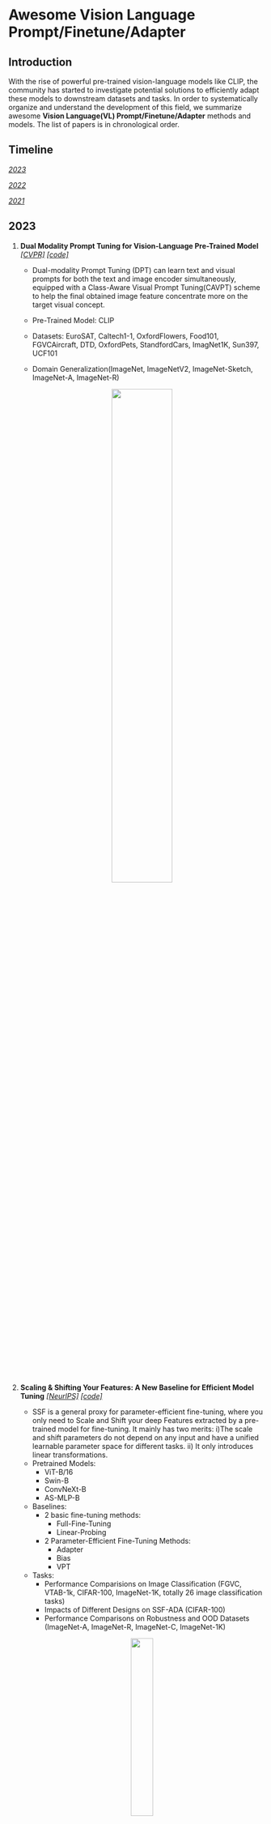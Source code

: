 # Awesome Vision Language Prompt/Finetune/Adapter

## Introduction
With the rise of powerful pre-trained vision-language models like CLIP, the community has started to investigate potential solutions to efficiently adapt these models to downstream datasets and tasks. In order to systematically organize and understand the development of this field, we summarize awesome **Vision Language(VL) Prompt/Finetune/Adapter** methods and models. The list of papers is in chronological order.

## Timeline

[*2023*](#2023)

[*2022*](#2022)

[*2021*](#2021)

## 2023

1.  ****Dual Modality Prompt Tuning for Vision-Language Pre-Trained Model**** [*[CVPR]*](https://arxiv.org/abs/2208.08340) [*[code]*](https://github.com/fanrena/DPT)
    - Dual-modality Prompt Tuning (DPT) can learn text and visual prompts for both the text and image encoder simultaneously, equipped with a Class-Aware Visual Prompt Tuning(CAVPT) scheme to help the final obtained image feature concentrate more on the target visual concept.
    
    - Pre-Trained Model: CLIP
    
    - Datasets: EuroSAT, Caltech1-1, OxfordFlowers, Food101, FGVCAircraft, DTD, OxfordPets, StandfordCars, ImagNet1K, Sun397, UCF101
    
    - Domain Generalization(ImageNet, ImageNetV2, ImageNet-Sketch, ImageNet-A, ImageNet-R) 
    <p align="center"><img width="50%" src="https://github.com/Hodasia/Awesome-Vision-Language-Finetune/blob/main/img/Untitled.png" /></p>
    
2.  ****Scaling & Shifting Your Features: A New Baseline for Efficient Model Tuning**** [*[NeurlPS]*](https://arxiv.org/abs/2210.08823) [*[code]*](https://github.com/dongzelian/SSF) 
    - SSF is a general proxy for parameter-efficient fine-tuning, where you only need to Scale and Shift your deep Features extracted by a pre-trained model for fine-tuning. It mainly has two merits: i)The scale and shift parameters do not depend on any input and have a unified learnable parameter space for different tasks. ii) It only introduces linear transformations.
    - Pretrained Models:
        - ViT-B/16
        - Swin-B
        - ConvNeXt-B
        - AS-MLP-B
    - Baselines:
        - 2 basic fine-tuning methods:
            - Full-Fine-Tuning
            - Linear-Probing
        - 2 Parameter-Efficient Fine-Tuning Methods:
            - Adapter
            - Bias
            - VPT
    - Tasks:
        - Performance Comparisions on Image Classification (FGVC, VTAB-1k, CIFAR-100, ImageNet-1K, totally 26 image classification tasks)
        - Impacts of Different Designs on SSF-ADA (CIFAR-100)
        - Performance Comparisons on Robustness and OOD Datasets (ImageNet-A, ImageNet-R, ImageNet-C, ImageNet-1K)
    <p align="center"><img width="30%" src="https://github.com/Hodasia/Awesome-Vision-Language-Finetune/blob/main/img/Untitled%201.png" /></p>
    
3.  ****Debiasing Vision-Language Models via Biased Prompts**** [*[arXiv]*](https://arxiv.org/abs/2302.00070) [*[code]*](https://github.com/chingyaoc/debias_vl)
    - Debias_VL is a general approach for self-debiasing foundation vision-language models by projecting out biased directions in the text embedding.
    
    - Pre-Trained Model: CLIP
    
    - Experiments
    
        - Discriminative models(zero-shot classifier, text-image retrieval)
        
        - Generative models(text-to-image)

    <p align="center"><img width="50%" src="https://github.com/Hodasia/Awesome-Vision-Language-Finetune/blob/main/img/Untitled%202.png" /></p>

4.  ****PLOT: Prompt Learning with Optimal Transport for Vision-Language Models**** [*[ICLR]*](https://arxiv.org/abs/2210.01253) [*[code]*](https://github.com/CHENGY12/PLOT)
    - PLOT is a prompt model based on CLIP and CoOp that uses optimal transport (OT) theory and two-stage optimization to learn multiple comprehensive prompts for describing different features of a category.
    - Pretrained Model: 
        - CLIP
        - CoOp
    - Task: 
        - few-shot recognition (Caltech101, ImageNet, OxfoldPets, StanfordCars, Flowers102, Food101, FGVCAircraft, DTD,  EuroSAT, UCF101, sun397)
        - domain generalization (ImageNet, ImageNetV2, ImageNet-Sketch, ImageNet-A, ImageNet-R).
    
    <p align="center"><img width="50%" src="https://github.com/Hodasia/Awesome-Vision-Language-Finetune/blob/main/img/Untitled%203.png" /></p>
    
5. ****VoLTA: Vision-Language Transformer with Weakly-Supervised Local-Feature Alignment**** [*[arXiv]*](https://arxiv.org/abs/2210.04135)
    - VoLTA (Vision-Language Transformer with weakly-supervised local-feature Alignment) is only utilizes image-caption data but achieves fine-grained region-level image understanding, eliminating the use of expensive box annotations.
    
    - Foundational Objective: Barlow Twins
    
    - Pre-Training & Downstream datasets: COCO, ImageNet, VOC07, LVIS, NLVR, Flicker30k
    
    <p align="center"><img width="50%" src="https://github.com/Hodasia/Awesome-Vision-Language-Finetune/blob/main/img/Untitled%204.png" /></p>
    
6. ****CLIP-ViP: Adapting Pre-trained Image-Text Model to Video-Language Representation Alignment**** [*[ICLR]*](https://arxiv.org/abs/2209.06430) [*[code]*](https://github.com/microsoft/XPretrain/tree/main/CLIP-ViP)
    - CLIP-ViP model is proposed in three aspects:
    
        - adopt an image captioning model instead of using video captioning model
        
        - equip with Video Proxy mechanism
        
        - use Omnisource Cross-modal Learning(OCL)
    - Preliminary:
    
        - post-pretraining with different data-scale
        
        - pre-trained models: CLIP-ViT-B/32, CLIP4Clip
            
        - dataset: WebVid-2.5M, HD-VILA-100M, HD-VILA-10M, MSR-VTT
            
    - language domain gap with downstream data
        
        - datasets: MSR-VTT, DiDeMo, HD-VILA-100M, webVid-2.5M, MS-COCO, Conceptual Caption 12M
            
        - pre-trained model: CLIP
    - Tasks:
    
        - Video-Text Post-Pretrainig(HD-VILA-100M)
        
        - Fine-tuning Training(MSR-VTT, DiDeMo, LSMDC, ActivityNet)
    
    <p align="center"><img width="50%" src="https://github.com/Hodasia/Awesome-Vision-Language-Finetune/blob/main/img/Untitled%205.png" /></p>
    
7. ****SgVA-CLIP: Semantic-guided Visual Adapting of Vision-Language Models for Few-shot Image Classification**** [*[arXiv]*](https://arxiv.org/abs/2211.16191)
    - Semantic-Guided Visual Adapting (SgVA) extends vision-language pre-trained models to produce discriminative adapted visual features with the guidance of the fine-grained cross-modal knowledge learned by the pre-trained model.
    
    - Baselines and Benchmarks
    
        - PEMnE-BMS\*, HCTransformers, CLIP_LP+LN, P>M>F, cluster-FSL, PT+MAP, EPNet and EASY(miniImagenet and tieredImagenet)
        
        - Zero-shot CLIP, CoOp, CLIP-Adapter, ProGrad(ImageNet, StandfordCars, UCF101, Caltech101, Flowers102, SUN397, DTD, EuroSAT, FGVCAircraft, OxfordPets, Food101)
    
    <p align="center"><img width="50%" src="https://github.com/Hodasia/Awesome-Vision-Language-Finetune/blob/main/img/Untitled%206.png" /></p>
    
8. ****Understanding and Mitigating Overfitting in Prompt Tuning for Vision-Language Models**** [*[arXiv]*](https://arxiv.org/abs/2211.02219) [*[code]*](https://tinyurl.com/mpe64f89)
    - Subspace Prompt Tuning(SubPT) and Novel Feature Learner(NFL) boost the performance of CoOp and outperform the state-of-art CoCoOp approach
    
        - SubPT projects the gradients in back-propagation onto the low-rank subspace spanned by the early-stage gradient flow eigenvectors durning the entire training process and successfully eliminate the overfitting problem.
        
        - NFL enhances the generalization ability of the learned prompts onto novel categories beyond the training set, needless of image training data.
        
    - Pre-Trained Model: CoOp
    
    - Tasks:
    
        - Datasets(ImageNet, Caltech101, Oxford Pets, Stanford Cars, Flowers 102, Food 101, FGVC Aircraft, SUN 397, DTD, EuroSAT, UCF 101)
        
        - Base-to-Novel Generalization(first half of categories as base classes and the second half as novel classes within each dataset)
        
        - Domain Generalization(source domain: ImagNet, target domain: ImageNet-V2, ImageNet-Sketch, ImageNet-A, ImageNet-R)
    
    <p align="center"><img width="50%" src="https://github.com/Hodasia/Awesome-Vision-Language-Finetune/blob/main/img/Untitled%207.png" /></p>
    
9. ****Re-ViLM: Retrieval-Augmented Visual Language Model for Zero and Few-Shot Image Captioning**** [*[arXiv]*](https://arxiv.org/abs/2302.04858)
    - Retrieval-augmented Visual Language Model (Re-ViLM) supports retrieving the relevant knowledge from the external database for zero and in-context few-shot image-to-text generations.
    
    - Baseline: Flamingo
    
    - Benchmarks: MSCOCO, Flickr30k, NoCaps 
    
    <p align="center"><img width="50%" src="https://github.com/Hodasia/Awesome-Vision-Language-Finetune/blob/main/img/Untitled%208.png" /></p>
    
10. ****VoP: Text-Video Co-operative Prompt Tuning for Cross-Modal Retrieval**** [*[CVPR]*](https://arxiv.org/abs/2211.12764) [*[code]*](https://github.com/bighuang624/VoP)
    - Text-Video Co-operative Prompt Tuning is an end-to-end framework with both video and text prompts introducing, offering position-specific, context-specific and function-specific video prompt.
    
    - Pre-Trained Model: CLIP
    
    - Benchmarks: MSR-VTT, DiDeMo, ActivityNet, LSMDC
    
    <p align="center"><img width="50%" src="https://github.com/Hodasia/Awesome-Vision-Language-Finetune/blob/main/img/Untitled%209.png" /></p>
    
11. ****Contrastive Prompt Tuning Improves Generalization in Vision-Language Models**** [*[ICLR]*](https://openreview.net/forum?id=g4JB0ksCrKe)
    - Contrastive Prompt Tuning(CPT) can augment the standard cross-entropy loss with two additional contrastive loss terms driven by a hypothesis that contrastive losses can improve generalization by making the model output invariant to small input perturbations.
    
    - Pre-Trained Model: CLIP
    
    - Datasets:ImageNet, Caltech101, OxfordPets, StanfordCars, Flowers102, Food101, FGVCAircraft, SUN397, DTD, DuroSAT, UCF101, ImageNetV2, ImageNet-Sketch, ImageNet-A, ImageNet-R
    
    - Baselines: Zero-shot CLIP, CoOp, CoCoOp, CLIP-Adapter, Tip-Adapter
    
    <p align="center"><img width="50%" src="https://github.com/Hodasia/Awesome-Vision-Language-Finetune/blob/main/img/Untitled%2010.png" /></p>
    
12. ****Vision Transformer Adapter for Dense Predictions**** [*[ICLR]*](https://arxiv.org/abs/2205.08534) [*[code]*](https://github.com/czczup/ViT-Adapter)
    - Vision Transformer Adapter(ViP-Adapter) introduces vision-specific inductive biases into the plain ViT (3 tailored modules: spatial prior, spatial feature injector, multi-scale feature extractor) and develops an adapter to close the performance gap between the plain ViT and vision-specific backbones for dense prediction tasks.
    
    - Backbone: Plain ViT
    
    - Benchmarks: MMDetection, COCO, ADE20K
    
    <p align="center"><img width="50%" src="https://github.com/Hodasia/Awesome-Vision-Language-Finetune/blob/main/img/Untitled%2011.png" /></p>
    
13. ****T2I-Adapter: Learning Adapters to Dig out More Controllable Ability for Text-to-Image Diffusion Models**** [*[arXiv]*](https://arxiv.org/abs/2302.08453) [*[code]*](https://github.com/TencentARC/T2I-Adapter)
    - T2I-Adapter can well align the internal knowledge of T2I models and external control signals with a low training cost, providing more accurate controllable guidance to existing T2I models while not affecting their original generation ability.
    
    - Pre-Trained Model: Stable Diffusion (SD)
    
    - Tasks:
    
        - Sketch Map: COCO
        
        - Semantic Segmentation Map: COCO_Stuff
        
        - Keypoints Map: LAION-AESTHETICS, MMPose
    
    <p align="center"><img width="50%" src="https://github.com/Hodasia/Awesome-Vision-Language-Finetune/blob/main/img/Untitled%2012.png" /></p>
    
14. ****Debiased Fine-Tuning for Vision-language Models by Prompt Regularization**** [*[arXiv]*](https://arxiv.org/abs/2301.12429)
    - Prompt Regularization(ProReg)can fine-tune the resultant model, neither biased towards the pretrained knowledge which is represented with the “soft“ label of the downstream data nor towards the downstream knowledge which is formulated as the ground-truth annotations in downstream tasks.
    
    - Pre-Trained Models: CLIP, ViLT
    
    - Tasks:
    
        - image classification: BAR, NICO, PACS, DomainNet
        
        - visual question answering: VQA-CP
    
    <p align="center"><img width="50%" src="https://github.com/Hodasia/Awesome-Vision-Language-Finetune/blob/main/img/Untitled%2013.png" /></p>
    
15. ****Fine-tuned CLIP Models are Efficient Video Learners**** [*[CVPR]*](https://arxiv.org/abs/2212.03640) [*[code]*](https://github.com/muzairkhattak/ViFi-CLIP)
    - Video Finetuned CLIP (ViFi-CLIP) is a simple but strong baseline for adapting image-based CLIP to video-specific tasks and also proposes a two-stage ‘bridge and prompt‘ approach to first bridge the modality gap through fine-tuning followed by prompt learning in both visual and language branches of the CLIP model for low-data regimes.
    
    - Pre-Trained Model: ViT-B/16 based CLIP
    
    - Benchmarks: Kinetics-400 and 600, HMDB-51, UCF-101, Something Something V2(SSv2) 
    
    <p align="center"><img width="30%" src="https://github.com/Hodasia/Awesome-Vision-Language-Finetune/blob/main/img/Untitled%2014.png" /></p>
16. ****Multimodality Helps Unimodality: Cross-Modal Few-Shot Learning with Multimodal Models**** [*[CVPR]*](https://arxiv.org/abs/2301.06267) [*[code]*](https://github.com/linzhiqiu/cross_modal_adaptation)
    - The cross-modal adaptation approach treats examples from different modalities as additional few-shot examples, encoding different modalities to the same representation space.
    
    - Pre-trained Models:
    
        - CLIP
        
        - AudioCLIP
        
    - Task:
    
        - Vision-Language Adaption(Caltech101, OxfordPets, StanfordCars, Flowers102, Food101, FGVCAircraft, SUN397, DTD, EuroSAT, UCF101)
        
        - Vision-Audio Adaption(ImageNet, ESC-50)
    <p align="center"><img width=50% src="https://github.com/linzhiqiu/cross_modal_adaptation/blob/main/assets/methodology.png" /></p>
17. ****Not All Features Matter: Enhancing Few-Shot CLIP with Adaptive Prior Refinement**** [*[arXiv]*](https://arxiv.org/pdf/2304.01195.pdf)[*[code]*](https://github.com/yangyangyang127/APE)
    - Adaptive Prior Refinement method (APE) directly utilizes the refined cache model for inference and explore the trilateral affinities  between the text image, the refined cache model and textual representations for robust training-free recognition.
    
    - Training-required APE-T simply trains lightweight category residuals on top other than costly fine-tuning the entire cache model.
    
    - Pre-Trained Models:
    
        - CLIP
        
        - CoOp
        
        - Tip-Adapter
        
    - Tasks
    
        - Comprehensive Evaluation(ImageNet, Caltech101, DTD, EuroSAT, FGVCAircraft, Flowers102, Food101, OxfordPets, StandfordCars, SUN397, UCF101)
        
        - Generalization Ability(ImageNet-V2, ImageNet-Sketch)
    <p align="center"><img width=50% src="https://github.com/yangyangyang127/APE/raw/main/framework.png" /></p>
18. ****Exploring Vision-Language Models for Imbalanced Learning**** [*[arXiv]*](https://arxiv.org/pdf/2304.01457.pdf) [*[code]*](https://github.com/Imbalance-VLM/Imbalance-VLM)
    - Imbalance-VLM uses supervised imbalanced methods in conjunction with VLMs to improve the performance of VLMs on tail classes, incorporating lightweight decoder after the ViT of VLMs to save memory and capture subtle features for tail classes.
    
    - Pre-Trained Models:
    
        - CLIP
        
        - Laion-CLIP
        
    - Datasets(ImageNet-LT, Places-LT, iNaturalist2018)
    <p align="center"><img width=50% src="https://github.com/Imbalance-VLM/Imbalance-VLM/raw/master/main-figure.png" /></p>
19. ****Prompt Pre-Training with Twenty-Thousand Classes for Open-Vocabulary Visual Recognition**** [*[arXiv]*](https://arxiv.org/pdf/2304.04704.pdf) [*[code]*](https://github.com/amazon-science/prompt-pretraining)
    - POMP is a memory and computation efficient model and enables the learned prompt to condense semantic information for a rich set of visual concepts with over twenty-thousand classes.
    
    - Backbone: CLIP(ViT/B-16)
    
    - Dataset: ImageNet-21K
    <p align="center"><img width=50% src="https://github.com/amazon-science/prompt-pretraining/raw/main/docs/main_figure.png" /></p>
20. ****Chain of Thought Prompt Tuning for Vision-Language Models**** [*[arXiv]*] (https://arxiv.org/pdf/2304.07919.pdf)
    - Chain of Thought for prompt tuning combines visual and textual embeddings in vision domain and is consistent with the human learning paradigm, providing unique insight in vision domain.
    
    - Pre-Trained Model: CLIP
    
    - Datasets: ImageNet, Caltech101, OxfordPets, StanfordCars, Flowers102, Food101, FGVCAircraft, SUN39, UCF101, DTD, EuroSAT
    
    - Tasks
    
        - Base-to-New Generalization
        
        - Cross-dataset Evaluation
        
        - Domain Gneralization
        
        - Image-Text Retrieval
        
        - Visual Question Answering
    <p align="center"><img width="50%" src="https://github.com/Hodasia/Awesome-Vision-Language-Finetune/blob/main/img/Untitiled95.jpg" /></p>
21. ****Visual Instruction Tuning**** [*[arXiv]*](https://arxiv.org/pdf/2304.08485.pdf) [*[code]*](https://llava-vl.github.io/)
    - Large Language and Vision Assistant (LLaVA) is an end-to-end trained large multimodal model that connects the open-set visual  encoder of CLIP and large language models (LLM) for general purpose visual and language understanding.
    
    - Pre-Trained Model: CLIP
    
    - GPT-assisted Visual Instruction Data Generation: leverage language only GPT-4 or ChatGPT as the strong teacher to create instruction0following data involving visual content
    
        - Conversation
        
        - Detailed Description
        
        - Complex Reasoning
     <p align="center"><img width="50%" src="https://llava-vl.github.io/images/llava_arch.png" /></p>
22. ****Towards Robust Prompt on Vision-Language Models**** [*[arXiv]*](https://arxiv.org/pdf/2304.08479.pdf)
    - Robust Prompt Learning(ProL) improves robustness to both base and novel classes by integrating multi-scale features of an image into the prompt compared to existing in-context learning (IcoL) and ProL approaches, which is motivated by the robust multi-scale network architecture.
    
    - VLM: MEGMA(visual encoder NF_RN20x16 and language model GPT-Neo)
    
    - Datasets:
    
        - in-distribution data:ImageNet-1k
        
        - out-of-distribution(OOD) data: ImageNet-V2(re-collected ImageNet-like images), ImageNet-R(rendition images), ImageNet-C(natural corrupted images), ImageNet-S(sketch images), ImageNet-A(natural adversarial images)
    <p align="center"><img width="50%" src="https://github.com/Hodasia/Awesome-Vision-Language-Finetune/blob/main/img/Untitled96.jpg" /></p>
    
23. ****Progressive Visual Prompt Learning with Contrastive Feature Re-formation**** [*[arXiv]*](https://arxiv.org/pdf/2304.08386.pdf)
    - Progressive Visual Prompt (ProVP) demonstrates the effectiveness of visual prompts in V-L pre-trained models. It also prevents the serious deviation of the prompted visual feature form CLIP visual feature distribution.
    
    - Pre-Trained Model: CLIP
    
    - Tasks:
    
        - Few-Shot Learning(train on 1,2,4,8,shots and test on full test sets)
        
        - Base-to-Novel Generalization(train on 16 shots )
        
        - Datasets(11 benchmarks:ImageNet, Caltech101, FGVCAircraft, Flowers102, Food101, OxfordPets, StandfordCars, EuroSAT, DTD, SUN397, UCF101)
    <p align="center"><img width="50%" src="https://github.com/Hodasia/Awesome-Vision-Language-Finetune/blob/main/img/Untitled97.jpg" /></p>
24.****Improving Visual Prompt Tuning for Self-supervised Vision Transformers**** [*[ICML]*](https://arxiv.org/pdf/2306.05067.pdf) [*[code]*](https://github.com/ryongithub/GatedPromptTuning)
  - The authors propose a simple yet effective method that learns a gate for each ViT block to adjust its intervention into the prompt tokens, with which prompt tokens are selectively influenced by blocks that require steering for task adaptation.
    
  - Tasks:
    
       - Image Classification:FGVC(CUB, Oxford Flowers, Stanford Cars, Stanford Dogs, NABirds), VTAB-1K(Natural, Specialized, Structured) benchmark
        
       - Semantic Segmentation: ADE20K benchmark and SETR-PUP segmentation model.
        
   - Self-supervised Vision Transformers: MAE, MoCo pretrained on ImageNet-1K
    <p align="center"><img width="30%" src="https://github.com/Hodasia/Awesome-Vision-Language-Finetune/blob/main/img/Untitled98.jpg" /></p>
    

## 2022

1. **Learning to Prompt for Continual Learning** [*[CVPR]*](https://arxiv.org/abs/2112.08654) [*[code]*](https://github.com/google-research/l2p)
    - Learning to dynamically prompt(L2P) is a novel continual learning framework based on prompts for continual learning, providing a new mechanism to tackle contiunal learning challenges through learning a prompt pool memory space, which are served as parameterized “instructions“ for pre-trained models to learn tasks sequentially.
    
    - Datasets
    
        - class-incremental setting: Split CIFAR-100, CIFAR-10, MNIST, Fashion-MNIST, SVHN, notMNIST
        
        - domain-incremental setting: CORe50
        
        - task-agnostic setting: Gaussian scheduled CIFAR-100
    
    <p align="center"><img width="50%" src="https://github.com/Hodasia/Awesome-Vision-Language-Finetune/blob/main/img/Untitled%2015.png" /></p>
    
2. **Visual Prompt Tuning** [*[ECCV]*](https://arxiv.org/abs/2203.12119) [*[code]*](https://github.com/kmnp/vpt)
    - Visual Prompt Tuning (VPT) introduces a small amount of task-specific learnable parameters into the input space while freezing the entire pre-trained Transformer backbone during downstream training.
    
    - Pre-trained Model: Vision Transformers(ViT) and Swin Transformers(Swin)
    
    - Tasks:
    
        - FGVC(5 benchmarked Fine-Grained Visual Classification): CUB-200-2011, NABirds, Oxford Flowers, Stanford Dogs, Stanford Cars
        
        - VTAB-1k(19 diverse visual classification): Natural, Specialized and Structured Groups.
    
    <p align="center"><img width="50%" src="https://github.com/Hodasia/Awesome-Vision-Language-Finetune/blob/main/img/Untitled%2016.png" /></p>
    
3. **Unified Vision and Language Prompt Learning** [*[CVPR]*](https://arxiv.org/abs/2210.07225) [*[code]*](https://github.com/yuhangzang/UPT)
    - Unified Prompt Tuning(UPT) learns a tiny neural network to jointly optimize prompts across different modalities and thus presents a unified prompt method for VL models to tune both visual and text modality representations.
    
    - Baselines: Zero-shot CLIP, Single-modal Prompt Tuning(CoOp, CoCoOp, VPT)
    
    - Tasks:
    
        - Few-Shot Learning(ImageNet, Caltech101, OxfordPets, StanfordCars, Flowers102, Food101, FGVC-Aircraft, SUN397, UCF101, DTD, EuroSAT)
        
        - Domain Generalization(ImageNet, ImageNet-V2, ImageNet-Sketch, ImageNet-A, ImageNet-R)
    
    <p align="center"><img width="50%" src="https://github.com/Hodasia/Awesome-Vision-Language-Finetune/blob/main/img/Untitled%2017.png" /></p>
    
4. ****AdaptFormer: Adapting Vision Transformers for Scalable Visual Recognition**** [*[NeurlPS]*](https://arxiv.org/abs/2205.13535) [*[code]*](https://github.com/ShoufaChen/AdaptFormer)
    - AdaptFormer can adapt vision transformers to a large variety of downstream visual recognition tasks and avoid catastrophic interference with each other.It also introduces lightweight modules that only add less that 2% extra parameters to a ViT.
    
    - Pre-Trained Backbone:
    
        - Vision Transformer(ViT)
        
        - Image:supervised pre-trained model(ImageNet-21k), self0supervised model(MAE)
        
        - Video: supervised and self-supervised pre-trained models(VideoMAE)
        
    - Downstream tasks:
    
        - Image Domain(CIFAR-100, SVHN, Food-101)
        
        - Video domain(SSv2, HDMB51)
    
    <p align="center"><img width="50%" src="https://github.com/Hodasia/Awesome-Vision-Language-Finetune/blob/main/img/Untitled%2018.png" /></p>
    
5. ****Neural Prompt Search**** [*[arXiv]*](https://arxiv.org/abs/2206.04673) [*[code]*](https://github.com/ZhangYuanhan-AI/NOAH)
    - The concept of Neural Prompt Search (NOAH) is a novel approach that learns, for large vision models like Adapter, LoRA and VPT, the optimal design of prompt modules through a neural architecture search (NAS) algorithm, specifically for each downstream dataset.
    
    - Baselines:
    
        - Adapter(language models)
        
        - LoRA(language models)
        
        - VPT(vision models)
        
    - Tasks:
    
        - VTAB-1k(clustered into Natural Specialized and Structured groups)
        
        - Few-shot learning(Food101, OxfordFlowers102, StandfordCars, OxfordPets, FGVCAircraft)
        
        - Domain Generalization(ImageNet, ImageNetV2, ImageNet-Sketch, ImageNet-A, ImageNet-R)
    
    <p align="center"><img width="50%" src="https://github.com/Hodasia/Awesome-Vision-Language-Finetune/blob/main/img/Untitled%2019.png" /></p>
    
6. ****Convolutional Bypasses Are Better Vision Transformer Adapters**** [*[arXiv]*](https://arxiv.org/abs/2207.07039) [*[code]*](https://github.com/JieShibo/PETL-ViT)
    - Convolutional Bypasses(Convpass) is an effective parameter-efficient transfer learning(PETL)method which leverages trainable convolutional blocks as bypasses to adapt pretrained ViT to downstream visual tasks.
    
    - Tasks
    
        - Transfer Learning
        
            - Datasets: VTAB-1K
            
            - Baselines: Full finetuning, Linear evaluation, VPT, Adapter, Adaptformer, LoRA, NOAH
            
        - Few-Shot Learning(FGVCAircraft, OxfordPets, Food101, StanfordCars, OxfordFlowers102)
        
        - Domain Generalization
        
            - Datasets:ImageNet-1K, ImageNet-V2, ImageNet-Sketch, ImageNet-A, ImageNet-R
            
            - Baselines: CLIP, CoOp, CoCoOp, Tip-Adapter-F
    <table><tr>
        <td>
            <img src="https://github.com/Hodasia/Awesome-Vision-Language-Finetune/blob/main/img/Untitled%2020.png" border=0/></p>
        </td>
        <td>
            <img src="https://github.com/Hodasia/Awesome-Vision-Language-Finetune/blob/main/img/Untitled%2021.png" border=0/></p>
        </td>
    </tr></table>
         
7. ****Conv-Adapter: Exploring Parameter Efficient Transfer Learning for ConvNets**** [*[arXiv]*](https://arxiv.org/abs/2208.07463)
    - Conv-Adapter is a light-weight and plug-and-play PET module designed for ConvNets in CV tasks,  along with four adapting variants and following tow design dimensions - transferability and parameter efficiency.
    
    - Tasks:
    
        - Datasets:VTAB-1k and FGVC
        
        - Transferability: Full Fine-tuning, Linear Probing Bias Tuning, Visual Prompt Tuning
        
        - Universality: ResNet50, ConvNext-B, ConvNext-L, CLIP MoCov3
        
        - Few-shot Classification:ResNet50, ConvNext-B
        
        - Object Detection and Semantic Segmentation: ResNet50, ConvNext-S
    
    <p align="center"><img width="50%" src="https://github.com/Hodasia/Awesome-Vision-Language-Finetune/blob/main/img/Untitled%2022.png" /></p>
    
8. ****ST-Adapter: Parameter-Efficient Image-to-Video Transfer Learning**** [*[NeurlPS]*](https://arxiv.org/abs/2206.13559) [*[code]*](https://github.com/linziyi96/st-adapter)
    - Parameter-effiicient Spatio-Temporal Adapter(ST-Adapter) is capable of extracting and leveraging the pre-trained knowledge of a large image model to achieve superior video understanding at a small parameter cost while is also easy to implement and friendly to deployment by grounding all the primitive on standard operators.
    
    - Datasets: Kinetics-400, Something-Something-v2, Epic-Kitchens-100
    
    - Pre-trained model: ViT
    
    <p align="center"><img width="50%" src="https://github.com/Hodasia/Awesome-Vision-Language-Finetune/blob/main/img/Untitled%2023.png" /></p>
    
9. ****Parameter-efficient Model Adaptation for Vision Transformers**** [*[arXiv]*](https://arxiv.org/abs/2203.16329)
    - The parameter-efficient model adaptation framework first selects submodules by measuring local intrinsic dimensions and then projects them into subspace for further decomposition via a novel Kronecker Adaptation(KAdaptation) method.
    
    - Baselines: ViTs
    
    - Tasks:
    
        - Few-shot: ELEVATER benchmark
        
        - full-shot: CIFAR10, CIFAR100, SUN397, DTD, STL10, FGVCAircraft, FER2013
    
    <p align="center"><img width="50%" src="https://github.com/Hodasia/Awesome-Vision-Language-Finetune/blob/main/img/Untitled%2024.png" /></p>
    
10. ****VL-Adapter: Parameter-Efficient Transfer Learning for Vision-and-Language Tasks**** [*[CVPR]*](https://arxiv.org/abs/2112.06825) [*[code]*](https://github.com/ylsung/VL_adapter)
    - The authors benchmark different types of parameter-efficient training techniques(Adapter, Hyperformer and Compacter) for diverse challenging downstream image-text and video-text tasks and analyze the freezing CLIP.
    
    - V&L Models: VL-BART, VL-T5
    
    - Datasets:
    
        - image-text: VQAv2, GQA, NLVR2, MSCOCO
        
        - video-text: VALUE, TVQA, How2QA, TVC, YC2C
    
    <p align="center"><img width="50%" src="https://github.com/Hodasia/Awesome-Vision-Language-Finetune/blob/main/img/Untitled%2025.png" /></p>
    
11. ****Prompt Vision Transformer for Domain Generalization**** [*[arXiv]*](https://arxiv.org/abs/2208.08914)
    - Domain generalization algorithm DoPrompt for vision transformers with Domain Prompt Learning(DPL) and Prompt Adatper Learning(PAL) embed the knowledge of source domains in domain prompts for target domain prediction.
    
    - Baseline: ERM with ViT backbone
    
    - Datasets: PACS, VLCS, OfficeHome, DomainNet
    
    <p align="center"><img width="50%" src="https://github.com/Hodasia/Awesome-Vision-Language-Finetune/blob/main/img/Untitled%2026.png" /></p>     
12. ****Visual Prompt Tuning for Generative Transfer Learning**** [*[arXiv]*](https://arxiv.org/abs/2210.00990)
    - Generative visual transfer learning framework for vision transformers with prompt tuning proposes a prompt token generator design and a prompt engineering method for image synthesis.
    
    - Tasks
    
        - Baselines: GAN-based generative transfer learning methods
        
        - Generative Transfer on visual task adaptation benchmark(VTAB):Caltech-101, CIFAR-100, SUN397, SVHN, Flowers102, Pet, DTD, EuroSAT, Resisc45, Patch Camelyon, Diabetic Retinopathy, Kitti, Smallnorb (azimuth, elevation), Dsprites (x position, orientation), Clevr (object distance, count), DMLab
        
        - Few-shot Generative Transfer
        
            - NAR transformer
            
            - Dataset: Places, ImageNet, Animal Face
    
    <p align="center"><img width="30%" src="https://github.com/Hodasia/Awesome-Vision-Language-Finetune/blob/main/img/Untitled%2027.png" /></p>
    
13. ****Learning Domain Invariant Prompt for Vision-Language Models**** [*[arXiv]*](https://arxiv.org/abs/2212.04196)
    - MetaPrompt directly generates domain invariant prompt generalizable to unseen domains  by proposing a episodic prompt tuning algorithm.
    
    - Pre-trained model: CLIP
    
    - Tasks:
    
        - base-to-new generalization: ImageNet, Caltech101, OxfordPets, StanfordCars, Flowers102, Food101, FGVCAircraft, SUN397, UCF101, DTD, EuroSAT
        
        - conventional domain generalization: DomainBed(VLCS, PACS, OfficeHome, DomainNE)
    
    <p align="center"><img width="50%" src="https://github.com/Hodasia/Awesome-Vision-Language-Finetune/blob/main/img/Untitled%2028.png" /></p>
    
14. ****Domain-Unified Prompt Representations for Source-Free Domain Generalization**** [*[arXiv]*](https://arxiv.org/abs/2209.14926) [*[code]*](https://github.com/muse1998/Source-Free-Domain-Generalization)
    - Source-free domain generalization(SFDG) method achieves domain generalization(DG) for visual tasks by learning domain-unified text encodings.
    
    - Pretrained Model: CLIP
    
    - Dataset: PACS, VLCS, OfficeHome, TerraIncognita, DomainNet
    
    <p align="center"><img width="50%" src="https://github.com/Hodasia/Awesome-Vision-Language-Finetune/blob/main/img/Untitled%2029.png" /></p>
    
15. ****Prompt-Matched Semantic Segmentation**** [*[arXiv]*](https://arxiv.org/abs/2208.10159)
    - Stage-wise Prompt-Matched Framework is proposed to effectively and efficiently fine-tune those pre-trained foundation backbones with frozen parameters.Plus, a lightweight SPM is introduced to progressively learn reasonable visual prompts between different stages of the backbone through a recurrent mechanism.
    
    - Downstream Datasets: ADE20k, Vaihingen, CHASE-DB1, STARE
    
    - Backbone Network: ReNet-101(pretrained on ImageNet-1K)
    
    <p align="center"><img width="50%" src="https://github.com/Hodasia/Awesome-Vision-Language-Finetune/blob/main/img/Untitled%2030.png" /></p>
    
16. ****Visual Prompting via Image Inpainting**** [*[arXiv]*](https://arxiv.org/abs/2209.00647)
    - The authors provide a new dataset that allows a model to learn grid structures which are given a few examples of task inputs and outputs and a query image without any labeling, task descriptions, or any additional information about the grid structure.
    
    - Models and Baselines: VQGAN, BEiT, MAE 
    
    <p align="center"><img width="50%" src="https://github.com/Hodasia/Awesome-Vision-Language-Finetune/blob/main/img/Untitled%2031.png" /></p>
    
17. ****Unleashing the Power of Visual Prompting At the Pixel Level**** [*[arXiv]*](https://arxiv.org/abs/2212.10556) [*[code]*](https://github.com/UCSC-VLAA/EVP)
    - Enhanced Visual Prompting(EVP) includes two designs: first, the authors treat the prompt as an extra and independent learnable component. Second, they re-introduce input diversity and gradient normalization which often used in building transferable adversarial examples into visual prompting.
    
    - Baselines:
    
        - TP (text prompting)=zero-shot in CLIP
        
        - VP,
        
        - VPT,
        
        - LP (linear probing): uses a linear layer as the classification head
        
        - FT (fully fine-tuning):updates all parameters of the backbone and the classification head
        
    - Datasets:
    
        - classification datasets: CIFAR100, CIFAR10, Flowers102, Food101, EuroSAT, SUN397, SVHN, DTD, OxfordPets, Resisc45, CLEVR, and DMLab
        
        - out-of-distribution datasets: Camelyon17, FMoW, and iWildCAM
        
        - corruption datasets: CIFAR100-C and CIFAR10-C
    
    <p align="center"><img width="50%" src="https://github.com/Hodasia/Awesome-Vision-Language-Finetune/blob/main/img/Untitled%2032.png" /></p>
    
18. ****Exploring Visual Prompts for Adapting Large-Scale Models**** [*[arXiv]*](https://arxiv.org/abs/2203.17274) [*[code]*](http://hjbahng.github.io/visual_prompting)
    - The authors demonstrates that visual prompting is particularly effective for CLIP and robust to distributions shift, achieving performance competitive with standard linear probes.
    
    - Pre-trained Models:
    
        - Instagram-pretrained ResNeXt (Instagram)
        
        - Big Transfer (BiT-M)
        
        - ResNet trained on ImageNet-1k (RN50)
        
        - CLIP
        
    - Baselines:fine-tuning, linear probes, and text prompting (i.e., zero-shot transfer)
    
    - Datasets
    
        - CIFAR100, CIFAR10, Flowers102, Food101, EuroSAT, SUN397, DTD, UCF101, SVHN , OxfordPets, Resisc45, and CLEVR
        
        - 3 image classification datasets in WILDS: Camelyon17, FMoW, and iWildCAM
    
    <p align="center"><img width="50%" src="https://github.com/Hodasia/Awesome-Vision-Language-Finetune/blob/main/img/Untitled%2033.png" /></p>
    
19. ****Visual Prompt Tuning for Test-time Domain Adaptation**** [*[arXiv]*](https://arxiv.org/abs/2210.04831)
    - To tackle the test-time adaptation(TTA) problem, Data-efficient Prompt Tuning(DePT) is proposed with 2 key ingredients: first, visual prompts are plugged into the ViT and only tunes source-initialized prompts during adaptation. Second, DePT bootstraps the source representation to the target domain by memory bank-based online pseudo-labeling.
    
    - Domain Adaptation Benchmarks:
    
        - VisDA-C
        
        - ImageNet-C
        
        - DomainNet-126
        
    - Backbone: ViT-B
    
    - Baselines
    
        - UDA: DANN, CDAN, CAN, SWD, MCC
        
        - TTA: Tent, SHOT, CFA, AdaContrast
    
    <p align="center"><img width="50%" src="https://github.com/Hodasia/Awesome-Vision-Language-Finetune/blob/main/img/Untitled%2034.png" /></p>
    
20. ****Test-Time Prompt Tuning for Zero-Shot Generalization in Vision-Language Models**** [*[NeurlPS]*](https://arxiv.org/abs/2209.07511) [*[code]*](https://azshue.github.io/TPT)
    - Test-Time Prompt Tuning (TPT）can learn adaptive prompt on the fly with a single test sample in a zero-shot manner, and confidence selection is a simple plug-and-play module of TPT for image classification.
    
    - Pre-Trained Model: CLIP
    
    - Tasks:
    
        - Robustness to Natural Distribution Shifts: ImageNet-V2, ImageNet-A, ImageNet-R, ImageNet-Sketch
        
        - Cross-Datasets Generalization: Flower102, OxfordPets,  SUN397, DTD, Food101,StanfordCars, Aircraft, UCF101, EuroSAT, Caltech101
        
        - Contest-dependent Visual Reasoning on Bongard-HOI
    
    <p align="center"><img width="50%" src="https://github.com/Hodasia/Awesome-Vision-Language-Finetune/blob/main/img/Untitled%2035.png" /></p>
    
21. ****Prompt Generation Networks for Efficient Adaptation of Frozen Vision Transformers**** [*[arXiv]*](https://arxiv.org/abs/2210.06466) [*[code]*](https://github.com/jochemloedeman/PGN)
    - Prompt Generation Network (PGN) generates input-dependent visual prompts by sampling  items from a learned Token Library.
    
    - Pre-Trained Model: CLIP
    
    - Datasets: CIFAR100&CIFAR10, Oxford Flowers, Food101, EuroSAT, SUN397, UCF101, SVHN, Oxford-IIIT Pets, DTD, RESISC, CLEVR
    
    <p align="center"><img width="50%" src="https://github.com/Hodasia/Awesome-Vision-Language-Finetune/blob/main/img/Untitled%2036.png" /></p>
    
22. **Multitask Vision-Language Prompt Tuning** [*[arXiv]*](https://arxiv.org/abs/2211.11720) [*[code]*](https://github.com/sIncerass/MVLPT)
    - Multitask vision-language prompt tuning (MVLPT) framework incorporates cross-task knowledge into prompt tuning for vision-language models, incuding multitask prompt initialization and multitask prompt adaptation.
    
    - Pre-Trained Model: CLIP
    
    - Source Tasks: ImageNet, Caltech101, OxfordPets, StanfordCars, Flowers102, Food101, FGVCAircraft, SUN397, UDF101, DTD, EuroSAT
        
    - Target Tasks: 12 non-overlapped tasks in ELEVATER as Hateful Memes, PatchCamelyon, Rendered-SST2, KITTI Distance, FER 2013, CIFAR-10/100, VOC 2007 Classification, Country-211, MNIST, GTSRB, and Resisc45
    
    <p align="center"><img width="50%" src="https://github.com/Hodasia/Awesome-Vision-Language-Finetune/blob/main/img/Untitled%2037.png" /></p>
    
23. ****Prompt Tuning with Soft Context Sharing for Vision-Language Models**** [*[arXiv]*](https://arxiv.org/abs/2208.13474)
    - Soft Context Sharing for Prompt Tuning(SoftCPT) can fine-tune pre-trained vision-language models on multiple target few-shot tasks, which consists of a novel meta network that transforms task name to prompt vector.
    
    - A new few-shot fashion classification dataset is constructed to test the effectiveness of multi-task prompt tuning in real industrial scenario.
    
    - Pre-Trained Model: CLIP
    
    - Datasets: General-10, Plant-6, Fashion-20
    
    <p align="center"><img width="50%" src="https://github.com/Hodasia/Awesome-Vision-Language-Finetune/blob/main/img/Untitled%2038.png" /></p>
    
24. ****Learning to Prompt for Vision-Language Models**** [*[IJCV]*](https://arxiv.org/abs/2109.01134) [*[code]*](https://github.com/KaiyangZhou/CoOp)
    - Based on continuous prompt learning and  provided 2 implementations that handle different tasks, Context Optimization(CoOp) models a prompt’s context words with learnable vectors while the entire pre-trained parameters are kept fixed, improving the deployment efficiency compared with proposed vision-language models.
    - Pretrained Models: CLIP
    - Tasks
        - Few-Shot Learning(ImageNet, Caltech101, OxfordPets, StanfordCars, Flowers102, Food101, FGVCAircraft, SUN397, DTD, EuroSAT, UCF101)
        - Domain Generalization(ImageNet, ImageNetV2, ImageNet-Sketch, ImageNet-A, ImageNet-R)
    
    <p align="center"><img width="50%" src="https://github.com/Hodasia/Awesome-Vision-Language-Finetune/blob/main/img/Untitled%2039.png" /></p>
    
25. ****Language-Aware Soft Prompting for Vision & Language Foundation Models**** [*[arXiv]*](https://arxiv.org/abs/2210.01115)
    - Language-Aware Soft Prompting (LASP) learning method enforces the learned prompts to be correctly classified with respect to the hand-engineered ones by means of a cross-entropy regularization loss. The authors also propose LASP+ by training LASP with virtual classes by including, during training, class names for which no visual samples are available.
    
    - Pre-Trained Model: CLIP
    
    - Datasets: ImageNet, Caltech101, Oxford-Pets, Stanford Cars, Flowers102, Food101, FGVC Aircraft, SUN397, DTD, EuroSAT  and UCF-101.
    
    <p align="center"><img width="50%" src="https://github.com/Hodasia/Awesome-Vision-Language-Finetune/blob/main/img/Untitled%2040.png" /></p>
    
26. ****Supporting Vision-Language Model Inference with Causality-pruning Knowledge Prompt**** [*[arXiv]*](https://arxiv.org/abs/2205.11100)
    - Causality-pruning Knowledge Prompt(CapKP) derives label-related semantic information by retrieving an ontological knowledge graph and introduces causality-pruning by following the first principle of Granger causality.
    
    - Few-Shot Learning
    
        - Datasets: ImageNet, Caltech101, StandfordCars, FGVCAircraft, Flowers102, OxfordPets, Food101, SUN397, UCF101, DTD, and EuroSAT
        
        - Baselines: CLIP, CoOp
        
    - Domain Generalization
    
        - Datasets: ImageNetV2, ImageNet-Sketch, ImageNet-A and ImageNet-R
    
    <p align="center"><img width="50%" src="https://github.com/Hodasia/Awesome-Vision-Language-Finetune/blob/main/img/Untitled%2041.png" /></p>
    
27. ****Learning to Prompt for Open-Vocabulary Object Detection with Vision-Language Model**** [*[CVPR]*](https://arxiv.org/abs/2203.14940) [*[code]*](https://github.com/dyabel/detpro)
    - Detection prompt (DetPro) can learn continuous prompt representations for open-vocabulary object detection based on the pre-trained vision-language model equipped with a background interpretation scheme for negative proposal inclusion, which optimizes the embedding of negative proposals to be away from all other class embedding and a context grading scheme with tailored positive proposals, which tailors the prompt representation learning with different positive proposal sets corresponding to different context levels.
    
    - Pre-Trained Model: CLIP
    
    - Datasets: LVIS V1, Pascal VOC, COCO, Objects365
    
    <p align="center"><img width="50%" src="https://github.com/Hodasia/Awesome-Vision-Language-Finetune/blob/main/img/Untitled%2042.png" /></p>
    
28. **A Good Prompt Is Worth Millions of Parameters: Low-resource Prompt-based Learning for Vision-Language Models** [*[ACL]*](https://arxiv.org/abs/2110.08484) [*[code]*](https://github.com/woojeongjin/FewVLM)
    - FEWVLM is pre-train on a sequence-to-sequence transformer model with prefix language modeling (PrefixLM) and masked language modeling (MaskedLM) for prompt-based low-resource learning of VL tasks.
    
    - Visual Question Answering Tasks:
    
        - VQAv2, OKVQA, GQA
        
    - Image Captioning:
    
        - NoCaps, Flickr30k
        
    - Categoical Learning
    
        - miniImageNet
    
    <p align="center"><img width="50%" src="https://github.com/Hodasia/Awesome-Vision-Language-Finetune/blob/main/img/Untitled%2043.png" /></p>
    
29. ****Prompting through Prototype: A Prototype-based Prompt Learning on Pretrained Vision-Language Models**** [*[arXiv]*](https://arxiv.org/abs/2210.10841)
    - A method of prompting through prototype(PTP) on pretrained vision-language models (PVLMs) is a prototype-based prompting method which only updates parameters related to prompting while freezing the weights of PVLM.
    
    - Image Classification Datasets: Caltech101,  StanfordCars, OxfordPets ,UCF101, Food101, SUN397, FGVCAircraft
    
    - PVLM models: bi-encoder CLIP, single-encoder ViLT
    
    - Image Encoder Backbone: ViT-B/32
    
    <p align="center"><img width="50%" src="https://github.com/Hodasia/Awesome-Vision-Language-Finetune/blob/main/img/Untitled%2044.png" /></p>
    
30. ****Unsupervised Prompt Learning for Vision-Language Models**** [*[arXiv]*](https://arxiv.org/abs/2204.03649) [*[code]*](https://github.com/tonyhuang2022/UPL)
    - Unsupervised prompt learning (UPL) framework can avoid time-consuming prompt engineering and better adapt vision-language models (e.g. CLIP) for the downstream image recognition task.
    
    - Pre-Model: CLIP
    
    - Datasets:ImageNet , Caltech101, DTD, EuroSAT, FGVCAircraft, Food101, Flowers102, OxfordPets, SUN397, StandfordCars, UCF101
    
    <p align="center"><img width="50%" src="https://github.com/Hodasia/Awesome-Vision-Language-Finetune/blob/main/img/Untitled%2045.png" /></p>
    
31. ****Prompt Distribution Learning**** [*[CVPR]*](https://arxiv.org/abs/2205.03340)
    - Prompt Distribution Learning (ProDA) learns the soft prompts from a few downstream samples, discovering the task-related content with less bias than manual design and estimates a distribution over diverse and informative prompts to capture the variance of visual representations rather than learning one soft prompt.
    
    - Pre-Trained Model: CLIP
    
    - Datasets:
    
        - General Object Recognition: ImageNet-1k, CIFAR-10, CIFAR-100, STL10, Caltech-101
        
        - Fine-Grained Object Recognition: Oxford-IIIT Pets, Food-101, Stanford Cars, Oxford Flowers 102, and FGVC Aircraft
        
        - Remote Sensing Recognition: EuroSAT
        
        - Texture Recognition: DTD
    
    <p align="center"><img width="50%" src="https://github.com/Hodasia/Awesome-Vision-Language-Finetune/blob/main/img/Untitled%2046.png" /></p>
    
32. **Conditional Prompt Learning for Vision-Language Models** [*[CVPR]*](https://arxiv.org/abs/2203.05557) [*[code]*](https://github.com/KaiyangZhou/CoOp)
    - Conditional Context Optimization(CoCoOp) extends CoOp by further learning a lightweight neural network(Meta-Net) to generate for each image an input-conditional token(vector), allowing the gap between manual and learning-base prompts to be substantially reduced.
    - Pretrained Model: CLIP
    - Tasks:
        - Generalization from Base to New Classes(ImageNet, Caltech101, OxfordPets, StanfordCars, Flowers102, Food101, FGVCAircraft, SUN397, DTD, EuroSAT, UCF101)
        - Cross-Dataset Transfer(ImageNet, Caltech101, OxfordPets, StanfordCars, Flowers102, Food101, FGVCAircraft, SUN397, DTD, EuroSAT, UCF101)
        - Domain Generalization(ImageNet, ImageNetV2, ImageNet-Sketch, ImageNet-A, ImgaeNet-R)
    
    <p align="center"><img width="50%" src="https://github.com/Hodasia/Awesome-Vision-Language-Finetune/blob/main/img/Untitled%2047.png" /></p>
    
33. ****DenseCLIP: Language-Guided Dense Prediction with Context-Aware Prompting**** [*[CVPR]*](https://arxiv.org/abs/2112.01518) [*[code]*](https://github.com/raoyongming/DenseCLIP)
    - DenseCLIP is a new language-guided dense prediction framework designed for various Dense prediction tasks by implicitly and explicitly leveraging the pre-trained knowledge from CLIP models.
    
    - Tasks:
    
        - Semantic Segmentation: ADE20K
        
        - Object Detection and Instance Segmentation: ImageNet1K
    
    <p align="center"><img width="50%" src="https://github.com/Hodasia/Awesome-Vision-Language-Finetune/blob/main/img/Untitled%2048.png" /></p>
    
34. ****CLIP also Understands Text: Prompting CLIP for Phrase Understanding**** [*[arXiv]*](https://arxiv.org/abs/2210.05836)
    
    <p align="center"><img width="50%" src="https://github.com/Hodasia/Awesome-Vision-Language-Finetune/blob/main/img/Untitled%2049.png" /></p>
    
35. ****Bridge-Prompt: Towards Ordinal Action Understanding in Instructional Videos**** [*[CVPR]*](https://arxiv.org/abs/2203.14104) [*[code]*](https://github.com/ttlmh/Bridge-Prompt)
    
    <p align="center"><img width="50%" src="https://github.com/Hodasia/Awesome-Vision-Language-Finetune/blob/main/img/Untitled%2050.png" /></p>
    
36. ****Prompting Visual-Language Models for Efficient Video Understanding**** [*[ECCV]*](https://arxiv.org/abs/2112.04478)
    
    <p align="center"><img width="50%" src="https://github.com/Hodasia/Awesome-Vision-Language-Finetune/blob/main/img/Untitled%2051.png" /></p>
    
37. ****PointCLIP V2: Adapting CLIP for Powerful 3D Open-world Learning**** [*[CVPR]*](https://arxiv.org/abs/2211.11682) [*[code]*](https://github.com/yangyangyang127/PointCLIP_V2)
    
    <p align="center"><img width="50%" src="https://github.com/Hodasia/Awesome-Vision-Language-Finetune/blob/main/img/Untitled%2052.png" /></p>
    
38. ****SVL-Adapter: Self-Supervised Adapter for Vision-Language Pretrained Models**** [*[BMV]*](https://arxiv.org/abs/2210.03794) [*[code]*](https://github.com/omipan/svl_adapter)
    
    <p align="center"><img width="50%" src="https://github.com/Hodasia/Awesome-Vision-Language-Finetune/blob/main/img/Untitled%2053.png" /></p>
    
39. ****Localized Latent Updates for Fine-Tuning Vision-Language Models**** [*[arXiv]*](https://arxiv.org/abs/2212.06556)
40. ****EfficientVLM: Fast and Accurate Vision-Language Models via Knowledge Distillation and Modal-adaptive Pruning**** [*[arXiv]*](https://arxiv.org/abs/2210.07795)  [*[code]*](https://github.com/swaggy-TN/EfficientVLM)
    
    <p align="center"><img width="50%" src="https://github.com/Hodasia/Awesome-Vision-Language-Finetune/blob/main/img/Untitled%2054.png" /></p>
    
41. ****Can Language Understand Depth?**** [*[ACM MM]*](https://arxiv.org/abs/2207.01077) [*[code]*](https://github.com/Adonis-galaxy/DepthCLIP)
    
    <p align="center"><img width="50%" src="https://github.com/Hodasia/Awesome-Vision-Language-Finetune/blob/main/img/Untitled%2055.png" /></p>
    
42. ****Prompting for Multi-Modal Tracking**** [*[ACM MM]*](https://arxiv.org/abs/2207.14571)
    
    <p align="center"><img width="50%" src="https://github.com/Hodasia/Awesome-Vision-Language-Finetune/blob/main/img/Untitled%2056.png" /></p>
    
43. ****Expanding Language-Image Pretrained Models for General Video Recognition**** [*[ECCV]*](https://arxiv.org/abs/2208.02816) [*[code]*](https://aka.ms/X-CLIP)
    
    <p align="center"><img width="50%" src="https://github.com/Hodasia/Awesome-Vision-Language-Finetune/blob/main/img/Untitled%2057.png" /></p>
    
44. ****Tip-Adapter: Training-free Adaption of CLIP for Few-shot Classification**** [*[ECCV]*](https://arxiv.org/abs/2207.09519) [*[code]*](https://github.com/gaopengcuhk/Tip-Adapter) ECCV*
    - Tip-Adapter with Fine-tuning(Tip-Adapter-F) is the fine-tuned version of Tip-Adatper. It unfreezed the cached keys as a good initialization for learnable parameters and further fine-tuned them via SGD.
    
    - Pre-Trianed Models:
    
        - CLIP
        
        - CoOp
        
        - Tip-Adapter
        
    - Experiments(ImageNet, StandfordCars, UCF101,Caltech101, Flowers102, SUN397,DTD, EuroSAT, FGVCAircraft, OxfordPets, Food101)
    
    <p align="center"><img width="50%" src="https://github.com/Hodasia/Awesome-Vision-Language-Finetune/blob/main/img/Untitled%2058.png" /></p>
    
45. ****Adapting CLIP For Phrase Localization Without Further Training**** [*[arXiv]*](https://arxiv.org/abs/2204.03647) [*[code]*](https://github.com/pals-ttic/adapting-CLIP)
    
    <p align="center"><img width="50%" src="https://github.com/Hodasia/Awesome-Vision-Language-Finetune/blob/main/img/Untitled%2059.png" /></p>
    
46. ****CPT: Colorful Prompt Tuning for Pre-trained Vision-Language Models**** [*[arXiv]*](https://arxiv.org/abs/2109.11797) [*[code]*](https://github.com/thunlp/CPT)
    
    <p align="center"><img width="50%" src="https://github.com/Hodasia/Awesome-Vision-Language-Finetune/blob/main/img/Untitled%2060.png" /></p>
    
47. ****Domain Prompt Learning for Efficiently Adapting CLIP to Unseen Domains**** [*[arXiv]*](https://arxiv.org/abs/2111.12853) [*[code]*](https://github.com/shogi880/DPLCLIP)
    
    <p align="center"><img width="50%" src="https://github.com/Hodasia/Awesome-Vision-Language-Finetune/blob/main/img/Untitled%2061.png" /></p>
    
48. ****Clip-Tuning: Towards Derivative-free Prompt Learning with a Mixture of Rewards**** [*[EMNLP]*](https://arxiv.org/abs/2210.12050)
    
    <p align="center"><img width="50%" src="https://github.com/Hodasia/Awesome-Vision-Language-Finetune/blob/main/img/Untitled%2062.png" /></p>
    
49. **Prompt-aligned Gradient for Prompt Tuning** [*[arXiv]*](https://arxiv.org/abs/2205.14865) [*[code]*](https://github.com/BeierZhu/Prompt-align)
    
    <p align="center"><img width="50%" src="https://github.com/Hodasia/Awesome-Vision-Language-Finetune/blob/main/img/Untitled%2063.png" /></p>
    
50. ****DualCoOp: Fast Adaptation to Multi-Label Recognition with Limited Annotations**** [*[arXiv]*](https://arxiv.org/abs/2206.09541)
    
    <p align="center"><img width="50%" src="https://github.com/Hodasia/Awesome-Vision-Language-Finetune/blob/main/img/Untitled%2064.png" /></p>
    
51. ****Delving into the Openness of CLIP**** [*[arXiv]*](https://arxiv.org/abs/2206.01986)
    
    <p align="center"><img width="50%" src="https://github.com/Hodasia/Awesome-Vision-Language-Finetune/blob/main/img/Untitled%2065.png" /></p>
    
52. ****OrdinalCLIP: Learning Rank Prompts for Language-Guided Ordinal Regression**** [*[NeurlPS]*](https://arxiv.org/abs/2206.02338)  [*[code]*](https://github.com/xk-huang/OrdinalCLIP)
    
    <p align="center"><img width="50%" src="https://github.com/Hodasia/Awesome-Vision-Language-Finetune/blob/main/img/Untitled%2066.png" /></p>
    
53. ****Prompt Tuning for Generative Multimodal Pretrained Models**** [*[arXiv]*](https://arxiv.org/abs/2208.02532) [*[code]*](https://github.com/OFA-Sys/OFA)
    
    <p align="center"><img width="50%" src="https://github.com/Hodasia/Awesome-Vision-Language-Finetune/blob/main/img/Untitled%2067.png" /></p>
    
54. ****Contrastive Demonstration Tuning for Pre-trained Language Models**** [*[EMNLP]*](https://arxiv.org/abs/2204.04392) [*[code]*](https://github.com/zjunlp/PromptKG/tree/main/research/Demo-Tuning)
    
    <p align="center"><img width="50%" src="https://github.com/Hodasia/Awesome-Vision-Language-Finetune/blob/main/img/Untitled%2068.png" /></p>
    
55. ****PPT: Pre-trained Prompt Tuning for Few-shot Learning**** [*[ACL]*](https://arxiv.org/abs/2109.04332) [*[code]*](http://github.com/thu-coai/PPT)
    
    <p align="center"><img width="50%" src="https://github.com/Hodasia/Awesome-Vision-Language-Finetune/blob/main/img/Untitled%2069.png" /></p>
    
56. ****Pro-tuning: Unified Prompt Tuning for Vision Tasks**** [*[arXiv]*](https://arxiv.org/abs/2207.14381)

<p align="center"><img width="50%" src="https://github.com/Hodasia/Awesome-Vision-Language-Finetune/blob/main/img/Untitled%2070.png" /></p>

56. ****MaPLe: Multi-modal Prompt Learning**** [*[arXiv]*](https://arxiv.org/abs/2210.03117) [*[code]*](https://tinyurl.com/2dzs8f3w)
    
    <p align="center"><img width="50%" src="https://github.com/Hodasia/Awesome-Vision-Language-Finetune/blob/main/img/Untitled%2071.png" /></p>
    
57. ****Multi-Prompt Alignment for Multi-Source Unsupervised Domain Adaptation**** [*[arXiv]*](https://arxiv.org/abs/2209.15210)
    
    <p align="center"><img width="50%" src="https://github.com/Hodasia/Awesome-Vision-Language-Finetune/blob/main/img/Untitled%2072.png" /></p>
    
58. ****An Empirical Study of GPT-3 for Few-Shot Knowledge-Based VQA**** [*[AAAI]*](https://arxiv.org/abs/2109.05014) [*[code]*](https://github.com/microsoft/PICa)
    
    <p align="center"><img width="50%" src="https://github.com/Hodasia/Awesome-Vision-Language-Finetune/blob/main/img/Untitled%2073.png" /></p>
    
59. ****VisualGPT: Data-efficient Adaptation of Pretrained Language Models for Image Captioning**** [*[CVPR]*](https://arxiv.org/abs/2102.10407) [*[code]*](https://github.com/Vision-CAIR/VisualGPT)
    
    <p align="center"><img width="50%" src="https://github.com/Hodasia/Awesome-Vision-Language-Finetune/blob/main/img/Untitled%2074.png" /></p>
    
60. ****Flamingo: a Visual Language Model for Few-Shot Learning**** [*[arXiv]*](https://arxiv.org/abs/2204.14198)
    
    <p align="center"><img width="50%" src="https://github.com/Hodasia/Awesome-Vision-Language-Finetune/blob/main/img/Untitled%2075.png" /></p>
    
61. ****Visual Clues: Bridging Vision and Language Foundations for Image Paragraph Captioning**** [*[arXiv]*](https://arxiv.org/abs/2206.01843)
    
    <p align="center"><img width="50%" src="https://github.com/Hodasia/Awesome-Vision-Language-Finetune/blob/main/img/Untitled%2076.png" /></p>
    
62. ****DU-VLG: Unifying Vision-and-Language Generation via Dual Sequence-to-Sequence Pre-training**** [*[ACL]*](https://arxiv.org/abs/2203.09052)
    
    <p align="center"><img width="50%" src="https://github.com/Hodasia/Awesome-Vision-Language-Finetune/blob/main/img/Untitled%2077.png" /></p>
    
63. ****Grounded Language-Image Pre-training**** [*[CVPR]*](https://arxiv.org/abs/2112.03857) [*[code]*](https://github.com/microsoft/GLIP) CVPR*
    
    <p align="center"><img width="50%" src="https://github.com/Hodasia/Awesome-Vision-Language-Finetune/blob/main/img/Untitled%2078.png" /></p>
    
64. ****GroupViT: Semantic Segmentation Emerges from Text Supervision**** [*[CVPR]*](https://arxiv.org/abs/2202.11094) [*[code]*](https://github.com/NVlabs/GroupViT)
    
    <p align="center"><img width="50%" src="https://github.com/Hodasia/Awesome-Vision-Language-Finetune/blob/main/img/Untitled%2079.png" /></p>
    
65. ****Finetune like you pretrain: Improved finetuning of zero-shot vision models**** [*[arXiv]*](https://arxiv.org/abs/2212.00638) [*[code]*](https://github.com/locuslab/FLYP)
    
    <p align="center"><img width="50%" src="https://github.com/Hodasia/Awesome-Vision-Language-Finetune/blob/main/img/Untitled%2080.png" /></p>
    
66. ****CPL: Counterfactual Prompt Learning for Vision and Language Models**** [*[arXiv]*](https://arxiv.org/abs/2210.10362)*  [*[code]*](https://github.com/eric-ai-lab/CPL)  *arXiv*
    
    <p align="center"><img width="50%" src="https://github.com/Hodasia/Awesome-Vision-Language-Finetune/blob/main/img/Untitled%2081.png" /></p>
    
67. ****Zero-Shot Temporal Action Detection via Vision-Language Prompting**** [*[ECCV]*](https://arxiv.org/abs/2207.08184) [*[code]*](https://github.com/sauradip/STALE)
    
    <p align="center"><img width="50%" src="https://github.com/Hodasia/Awesome-Vision-Language-Finetune/blob/main/img/Untitled%2082.png" /></p>
    

## 2021

1. ****AdaViT: Adaptive Vision Transformers for Efficient Image Recognition**** [*[CVPR]*](https://arxiv.org/abs/2111.15668)
    
    <p align="center"><img width="50%" src="https://github.com/Hodasia/Awesome-Vision-Language-Finetune/blob/main/img/Untitled%2083.png" /></p>
    
2. ****Unified Multimodal Pre-training and Prompt-based Tuning for Vision-Language Understanding and Generation**** [*[arXiv]*](https://arxiv.org/abs/2112.05587)
    
    <p align="center"><img width="50%" src="https://github.com/Hodasia/Awesome-Vision-Language-Finetune/blob/main/img/Untitled%2084.png" /></p>
    
3. **Learning Transferable Visual Models From Natural Language Supervision** [*[arXiv]*](https://arxiv.org/abs/2103.00020#) [*[code]*](https://github.com/OpenAI/CLIP)
    
    <p align="center"><img width="50%" src="https://github.com/Hodasia/Awesome-Vision-Language-Finetune/blob/main/img/Untitled%2085.png" /></p>
    
4. ****CLIP-Adapter: Better Vision-Language Models with Feature Adapters**** [*[arXiv]*](https://arxiv.org/abs/2110.04544) [*[code]*](https://github.com/OpenAI/CLIP)
    - CLIP-Adapter conducts residual-style feature blending to achieve efficient few-shot transfer learning via fine-tuning.
    
    - Baseline Models:
    
        - Linear probe CLIP
        
        - Zero-shot CLIP
        
        - CoOp
        
    - Experiments
    
        - Few-Shot Learning(ImageNet, StanfordCars, UCF101, Caltech101, Flowers102, SUN397, EuroSAT, FGVCAircraft, OxfordPets, Food101)
        
        - Visualization of Manifold(t-SNE, EuroSAT)
        
        - Ablation Studies(DTD, ImageNet)
    
    <p align="center"><img width="50%" src="https://github.com/Hodasia/Awesome-Vision-Language-Finetune/blob/main/img/Untitled%2086.png" /></p>
    
5. **PointCLIP: Point Cloud Understanding by CLIP** [*[CVPR]*](https://arxiv.org/abs/2112.02413) [*[code]*](https://github.com/ZrrSkywalker/PointCLIP)
    
    <p align="center"><img width="50%" src="https://github.com/Hodasia/Awesome-Vision-Language-Finetune/blob/main/img/Untitled%2087.png" /></p>
    
6. ****Tip-Adapter: Training-free CLIP-Adapter for Better Vision-Language Modeling**** [*[arXiv]*](https://arxiv.org/abs/2111.03930) [*[code]*](https://github.com/gaopengcuhk/Tip-Adapter)
    - Trianing-Free CLIP-Adapter (Tip-Adapter) has strong performance on few-classification via directly setting the weights of adapter with a **cache model** to avoid the conventional SGD fine-tuning.
    
    - Pre-Trianed Models:
    
        - Zero-shot CLIP
        
        - Linear-porbe CLIP
        
        - CLIP-Adapter
        
        - CoOp
        
    - Tasks:
    
        - Efficiency Comparison(ImageNet, StandfordCars, UCF101, Caltech101, Flowers102, SUN397, DTD, EuroSAT, FGVCAircraft, OxfordPets, Food101)
        
        - Ablation Studies(ImageNet)
    
    <p align="center"><img width="50%" src="https://github.com/Hodasia/Awesome-Vision-Language-Finetune/blob/main/img/Untitled%2088.png" /></p>
    
7. ****ActionCLIP: A New Paradigm for Video Action Recognition**** [*[arXiv]*](https://arxiv.org/abs/2109.08472) [*[code]*](https://github.com/sallymmx/ActionCLIP.git)
    
    <p align="center"><img width="50%" src="https://github.com/Hodasia/Awesome-Vision-Language-Finetune/blob/main/img/Untitled%2089.png" /></p>
    
8. ****Multimodal Few-Shot Learning with Frozen Language Models**** [*[NeurlPS]*](https://arxiv.org/abs/2106.13884)
    
    <p align="center"><img width="50%" src="https://github.com/Hodasia/Awesome-Vision-Language-Finetune/blob/main/img/Untitled%2090.png" /></p>
    
9. ****ClipCap: CLIP Prefix for Image Captioning**** [*[arXiv]*](https://arxiv.org/abs/2111.09734) [*[code]*](https://github.com/rmokady/CLIP_prefix_caption) arXiv*
    
    <p align="center"><img width="50%" src="https://github.com/Hodasia/Awesome-Vision-Language-Finetune/blob/main/img/Untitled%2091.png" /></p>
    
10. ****Unifying Vision-and-Language Tasks via Text Generation**** [*[ICML]*](https://arxiv.org/abs/2102.02779) [*[code]*](https://github.com/j-min/VL-T5)
    
    <p align="center"><img width="50%" src="https://github.com/Hodasia/Awesome-Vision-Language-Finetune/blob/main/img/Untitled%2092.png" /></p>
    
11. **StyleCLIP: Text-Driven Manipulation of StyleGAN Imagery** [*[ICCV]*](https://arxiv.org/abs/2103.17249) [*[code]*](https://github.com/orpatashnik/StyleCLIP)
    
    <p align="center"><img width="50%" src="https://github.com/Hodasia/Awesome-Vision-Language-Finetune/blob/main/img/Untitled%2093.png" /></p>
    
12. ****Align and Prompt: Video-and-Language Pre-training with Entity Prompts**** [*[CVPR]*](https://arxiv.org/abs/2112.09583) [*[code]*](https://github.com/salesforce/ALPRO)
    
    <p align="center"><img width="50%" src="https://github.com/Hodasia/Awesome-Vision-Language-Finetune/blob/main/img/Untitled%2094.png" /></p>
